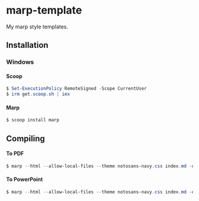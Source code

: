 # marp-template
My marp style templates.


## Installation

### Windows
#### Scoop
```powershell
$ Set-ExecutionPolicy RemoteSigned -Scope CurrentUser
$ irm get.scoop.sh | iex
```

#### Marp
```powershell
$ scoop install marp
```



## Compiling
#### To PDF
```powershell
$ marp --html --allow-local-files --theme notosans-navy.css index.md -o output.pdf
```

#### To PowerPoint
```powershell
$ marp --html --allow-local-files --theme notosans-navy.css index.md -o output.pptx
```
